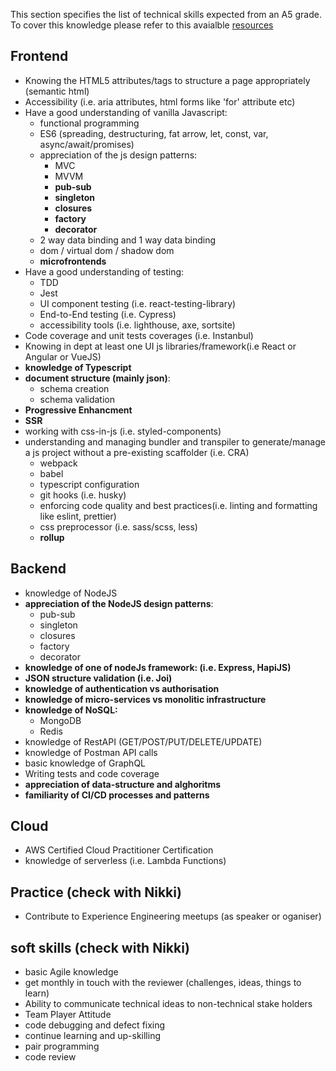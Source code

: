 This section specifies the list of technical skills expected from an A5 grade. To cover this knowledge please refer to this avaialble [resources](https://github.com/Capgemini/grade-ladder-fullstack#a7)

## Frontend
- Knowing the HTML5 attributes/tags to structure a page appropriately (semantic html)
- Accessibility (i.e. aria attributes, html forms like 'for' attribute etc)
- Have a good understanding of vanilla Javascript:
  - functional programming
  - ES6 (spreading, destructuring, fat arrow, let, const, var, async/await/promises)
  - appreciation of the js design patterns:
    - MVC 
    - MVVM
    - **pub-sub**
    - **singleton**
    - **closures**
    - **factory**
    - **decorator**
  - 2 way data binding and 1 way data binding
  - dom / virtual dom / shadow dom
  - **microfrontends**
- Have a good understanding of testing:
  - TDD
  - Jest 
  - UI component testing (i.e. react-testing-library)
  - End-to-End testing (i.e. Cypress)
  - accessibility tools (i.e. lighthouse, axe, sortsite)
- Code coverage and unit tests coverages (i.e. Instanbul)
- Knowing in dept at least one UI js libraries/framework(i.e React or Angular or VueJS)
- **knowledge of Typescript**
- **document structure (mainly json)**:
  - schema creation
  - schema validation
- **Progressive Enhancment**
- **SSR**
- working with css-in-js (i.e. styled-components)
- understanding and managing bundler and transpiler to generate/manage a js project without a pre-existing scaffolder (i.e. CRA)
    - webpack
    - babel
    - typescript configuration
    - git hooks (i.e. husky)
    - enforcing code quality and best practices(i.e. linting and formatting like eslint, prettier)
    - css preprocessor (i.e. sass/scss, less)
    - **rollup**
## Backend
- knowledge of NodeJS
- **appreciation of the NodeJS design patterns**:
    - pub-sub
    - singleton
    - closures
    - factory
    - decorator
- **knowledge of one of nodeJs framework: (i.e. Express, HapiJS)**
- **JSON structure validation (i.e. Joi)**
- **knowledge of authentication vs authorisation**
- **knowledge of micro-services vs monolitic infrastructure**
- **knowledge of NoSQL:**
    - MongoDB
    - Redis
- knowledge of RestAPI (GET/POST/PUT/DELETE/UPDATE)
- knowledge of Postman API calls
- basic knowledge of GraphQL
- Writing tests and code coverage
- **appreciation of data-structure and alghoritms**
- **familiarity of CI/CD processes and patterns**
## Cloud
- AWS Certified Cloud Practitioner Certification
- knowledge of serverless (i.e. Lambda Functions)
## Practice (check with Nikki)
- Contribute to Experience Engineering meetups (as speaker or oganiser)
## soft skills (check with Nikki)
- basic Agile knowledge
- get monthly in touch with the reviewer (challenges, ideas, things to learn)
- Ability to communicate technical ideas to non-technical stake holders
- Team Player Attitude
- code debugging and defect fixing
- continue learning and up-skilling
- pair programming
- code review

